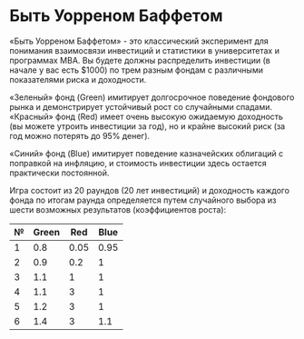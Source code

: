 # Быть Уорреном Баффетом

«Быть Уорреном Баффетом» - это классический эксперимент для понимания взаимосвязи инвестиций и статистики в университетах и программах MBA. Вы будете должны распределить инвестиции (в начале у вас есть $1000) по трем разным фондам с различными показателями риска и доходности.

«Зеленый» фонд (Green) имитирует долгосрочное поведение фондового рынка и демонстрирует устойчивый рост со случайными спадами. 
«Красный» фонд (Red) имеет очень высокую ожидаемую доходность (вы можете утроить инвестиции за год), но и крайне высокий риск (за год можно потерять до 95% денег).

«Синий» фонд (Blue) имитирует поведение казначейских облигаций с поправкой на инфляцию, и стоимость инвестиции здесь остается практически постоянной.

Игра состоит из 20 раундов (20 лет инвестиций) и доходность каждого фонда по итогам раунда определяется путем случайного выбора из шести возможных результатов (коэффициентов роста):

| №   |   Green     |     Red         |     Blue |
|-----|-------------|-----------------|----------|
| 1   |     0.8     |     0.05        |     0.95 |
| 2   |     0.9     |      0.2        |       1  |
| 3   |     1.1     |        1        |      1   |
| 4   |     1.1     |        3        |      1   |
| 5   |     1.2     |        3        |      1   |
| 6   |     1.4     |        3        |     1.1  |


